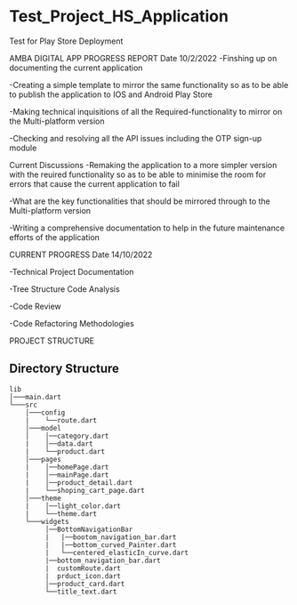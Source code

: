 # Test_Project_HS_Application

 Test for Play Store Deployment

AMBA DIGITAL APP PROGRESS REPORT
Date 10/2/2022
-Finshing up on documenting the current application

-Creating a simple template to mirror the same functionality so as to be able to publish the application to IOS and Android Play Store

-Making technical inquisitions of all the Required-functionality to mirror on the Multi-platform version

-Checking and resolving all the API issues including the OTP sign-up module


Current Discussions
-Remaking the application to a more simpler version with the reuired functionality so as to be able to minimise the room for errors that cause the current application to fail

-What are the key functionalities that should be mirrored through to  the Multi-platform version

-Writing a comprehensive documentation to help in the future maintenance efforts of the application

CURRENT PROGRESS 
Date 14/10/2022

-Technical Project Documentation

-Tree Structure Code Analysis

-Code Review

-Code Refactoring Methodologies

PROJECT STRUCTURE

## Directory Structure

```
lib
│───main.dart  
└───src
    │───config
    |    └──route.dart
    │───model
    │    │──category.dart
    |    │──data.dart
    |    └──product.dart
    │───pages
    |    │──homePage.dart
    |    │──mainPage.dart
    |    │──product_detail.dart
    |    └──shoping_cart_page.dart
    │───theme
    |    │──light_color.dart
    |    └──theme.dart
    └───widgets
         │──BottomNavigationBar
         |   |──bootom_navigation_bar.dart
         |   |──bottom_curved_Painter.dart
         |   └──centered_elasticIn_curve.dart
         |──bottom_navigation_bar.dart
         |  customRoute.dart
         |  prduct_icon.dart
         │──product_card.dart
         └──title_text.dart
```
